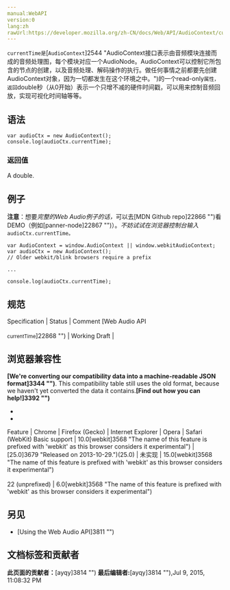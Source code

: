 ```yaml
---
manual:WebAPI
version:0
lang:zh
rawUrl:https://developer.mozilla.org/zh-CN/docs/Web/API/AudioContext/currentTime
---
```






`currentTime是`[`AudioContext`]2544 "AudioContext接口表示由音频模块连接而成的音频处理图，每个模块对应一个AudioNode。AudioContext可以控制它所包含的节点的创建，以及音频处理、解码操作的执行。做任何事情之前都要先创建AudioContext对象，因为一切都发生在这个环境之中。")的一个read-only`属性，返回`double秒（从0开始）表示一个只增不减的硬件时间戳，可以用来控制音频回放，实现可视化时间轴等等。



## 语法<a name="语法"></a>

```
var audioCtx = new AudioContext();
console.log(audioCtx.currentTime);
```

### 返回值<a name="返回值"></a>


A double.


## 例子<a name="例子"></a>


**注意**：想要<em>完整的</em><em>Web Audio例子的话，</em>可以去[MDN Github repo]22866 "")看DEMO（例如[panner-node]22867 "")）。<em>不妨试试在浏览器控制台输入</em>`audioCtx.currentTime。`



```
var AudioContext = window.AudioContext || window.webkitAudioContext;
var audioCtx = new AudioContext();
// Older webkit/blink browsers require a prefix

...

console.log(audioCtx.currentTime); 

```

## 规范<a name="规范"></a>
Specification | Status | Comment 
[Web Audio API<br></br><small>currentTime</small>]22868 "") | Working Draft |  


## 浏览器兼容性<a name="浏览器兼容性"></a>


**[We&#39;re converting our compatibility data into a machine-readable JSON format]3344 "")**. This compatibility table still uses the old format, because we haven&#39;t yet converted the data it contains.**[Find out how you can help!]3392 "")**


* 
* 
Feature | Chrome | Firefox (Gecko) | Internet Explorer | Opera | Safari (WebKit) 
Basic support | 10.0[webkit]3568 "The name of this feature is prefixed with 'webkit' as this browser considers it experimental") | [25.0]3679 "Released on 2013-10-29.")(25.0) | 未实现 | 15.0[webkit]3568 "The name of this feature is prefixed with 'webkit' as this browser considers it experimental")<br></br>22 (unprefixed) | 6.0[webkit]3568 "The name of this feature is prefixed with 'webkit' as this browser considers it experimental") 





## 另见<a name="另见"></a>

* [Using the Web Audio API]3811 "")



## 文档标签和贡献者
**此页面的贡献者：**[ayqy]3814 "")
**最后编辑者:**[ayqy]3814 ""),<time>Jul 9, 2015, 11:08:32 PM</time>



